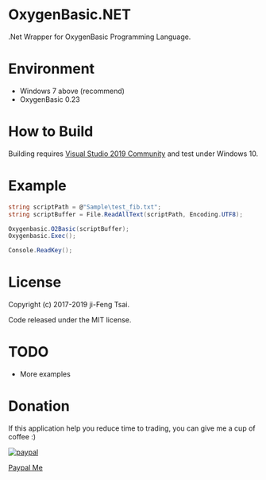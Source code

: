 # OxygenBasic.NET

.Net Wrapper for OxygenBasic Programming Language.

# Environment

- Windows 7 above (recommend)
- OxygenBasic 0.23

# How to Build

Building requires [Visual Studio 2019 Community](https://visualstudio.microsoft.com/vs/community/) and test under Windows 10.

# Example

```csharp
string scriptPath = @"Sample\test_fib.txt";
string scriptBuffer = File.ReadAllText(scriptPath, Encoding.UTF8);

Oxygenbasic.O2Basic(scriptBuffer);
Oxygenbasic.Exec();

Console.ReadKey();
```

# License

Copyright (c) 2017-2019 ji-Feng Tsai.<br/>

Code released under the MIT license.

# TODO

- More examples

# Donation

If this application help you reduce time to trading, you can give me a cup of coffee :)

[![paypal](https://www.paypalobjects.com/en_US/TW/i/btn/btn_donateCC_LG.gif)](https://www.paypal.com/cgi-bin/webscr?cmd=_s-xclick&hosted_button_id=3RNMD6Q3B495N&source=url)

[Paypal Me](https://paypal.me/jiowcl?locale.x=zh_TW)